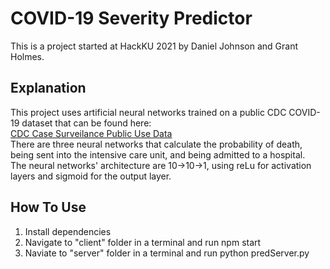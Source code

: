# COVID-19 Severity Predictor
This is a project started at HackKU 2021 by Daniel Johnson and Grant Holmes.<br>

## Explanation
This project uses artificial neural networks trained on a public CDC COVID-19 dataset that can be found here:<br>
[CDC Case Surveilance Public Use Data](https://data.cdc.gov/Case-Surveillance/COVID-19-Case-Surveillance-Public-Use-Data/vbim-akqf)<br>
There are three neural networks that calculate the probability of death, being sent into the intensive care unit, and being admitted to a hospital.<br>
The neural networks' architecture are 10->10->1, using reLu for activation layers and sigmoid for the output layer.<br>

## How To Use
1. Install dependencies
2. Navigate to "client" folder in a terminal and run npm start
3. Naviate to "server" folder in a terminal and run python predServer.py
